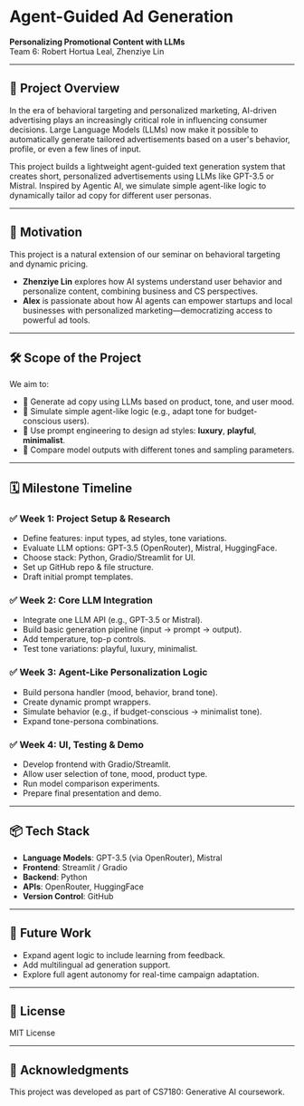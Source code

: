 # Agent-Guided Ad Generation
**Personalizing Promotional Content with LLMs**  
Team 6: Robert Hortua Leal, Zhenziye Lin

---

## 🌟 Project Overview

In the era of behavioral targeting and personalized marketing, AI-driven advertising plays an increasingly critical role in influencing consumer decisions. Large Language Models (LLMs) now make it possible to automatically generate tailored advertisements based on a user's behavior, profile, or even a few lines of input.

This project builds a lightweight agent-guided text generation system that creates short, personalized advertisements using LLMs like GPT-3.5 or Mistral. Inspired by Agentic AI, we simulate simple agent-like logic to dynamically tailor ad copy for different user personas.

---

## 🧠 Motivation

This project is a natural extension of our seminar on behavioral targeting and dynamic pricing.

- **Zhenziye Lin** explores how AI systems understand user behavior and personalize content, combining business and CS perspectives.
- **Alex** is passionate about how AI agents can empower startups and local businesses with personalized marketing—democratizing access to powerful ad tools.

---

## 🛠️ Scope of the Project

We aim to:

- 🎯 Generate ad copy using LLMs based on product, tone, and user mood.
- 🤖 Simulate simple agent-like logic (e.g., adapt tone for budget-conscious users).
- 📝 Use prompt engineering to design ad styles: **luxury**, **playful**, **minimalist**.
- 🔬 Compare model outputs with different tones and sampling parameters.

---

## 🗓️ Milestone Timeline

### ✅ Week 1: Project Setup & Research
- Define features: input types, ad styles, tone variations.
- Evaluate LLM options: GPT-3.5 (OpenRouter), Mistral, HuggingFace.
- Choose stack: Python, Gradio/Streamlit for UI.
- Set up GitHub repo & file structure.
- Draft initial prompt templates.

### ✅ Week 2: Core LLM Integration
- Integrate one LLM API (e.g., GPT-3.5 or Mistral).
- Build basic generation pipeline (input → prompt → output).
- Add temperature, top-p controls.
- Test tone variations: playful, luxury, minimalist.

### ✅ Week 3: Agent-Like Personalization Logic
- Build persona handler (mood, behavior, brand tone).
- Create dynamic prompt wrappers.
- Simulate behavior (e.g., if budget-conscious → minimalist tone).
- Expand tone-persona combinations.

### ✅ Week 4: UI, Testing & Demo
- Develop frontend with Gradio/Streamlit.
- Allow user selection of tone, mood, product type.
- Run model comparison experiments.
- Prepare final presentation and demo.

---

## 📦 Tech Stack

- **Language Models**: GPT-3.5 (via OpenRouter), Mistral
- **Frontend**: Streamlit / Gradio
- **Backend**: Python
- **APIs**: OpenRouter, HuggingFace
- **Version Control**: GitHub

---

## 🔮 Future Work

- Expand agent logic to include learning from feedback.
- Add multilingual ad generation support.
- Explore full agent autonomy for real-time campaign adaptation.

---

## 📄 License

MIT License

---

## 🙌 Acknowledgments

This project was developed as part of CS7180: Generative AI coursework.
